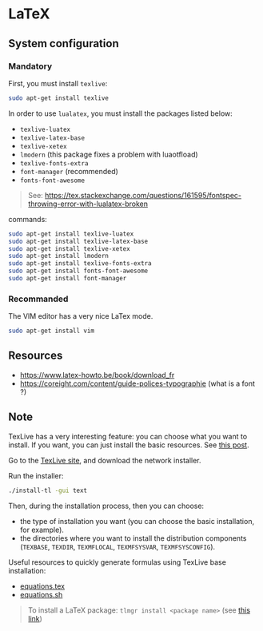 # LaTeX

## System configuration

### Mandatory

First, you must install `texlive`:

```bash
sudo apt-get install texlive
```

In order to use `lualatex`, you must install the packages listed below:

* `texlive-luatex`
* `texlive-latex-base`
* `texlive-xetex`
* `lmodern` (this package fixes a problem with luaotfload)
* `texlive-fonts-extra`
* `font-manager` (recommended)
* `fonts-font-awesome`

> See: https://tex.stackexchange.com/questions/161595/fontspec-throwing-error-with-lualatex-broken

commands:

```bash
sudo apt-get install texlive-luatex
sudo apt-get install texlive-latex-base
sudo apt-get install texlive-xetex
sudo apt-get install lmodern 
sudo apt-get install texlive-fonts-extra
sudo apt-get install fonts-font-awesome
sudo apt-get install font-manager
```

### Recommanded

The VIM editor has a very nice LaTex mode.

```bash
sudo apt-get install vim
```

## Resources

* https://www.latex-howto.be/book/download_fr
* https://coreight.com/content/guide-polices-typographie (what is a font ?)

## Note

TexLive has a very interesting feature: you can choose what you want to install.
If you want, you can just install the basic resources. See [this post](https://tex.stackexchange.com/questions/397174/minimal-texlive-installation).

Go to the [TexLive site](https://www.tug.org/texlive/acquire-netinstall.html), and download the network installer.

Run the installer:

```bash
./install-tl -gui text
```

Then, during the installation process, then you can choose:

* the type of installation you want (you can choose the basic installation, for example).
* the directories where you want to install the distribution components (`TEXBASE`, `TEXDIR`, `TEXMFLOCAL`, `TEXMFSYSVAR`, `TEXMFSYSCONFIG`).

Useful resources to quickly generate formulas using TexLive base installation:

* [equations.tex](equations/equations.tex)
* [equations.sh](equations/equations.sh)

> To install a LaTeX package: `tlmgr install <package name>` (see [this link](https://en.wikibooks.org/wiki/LaTeX/Installing_Extra_Packages))

